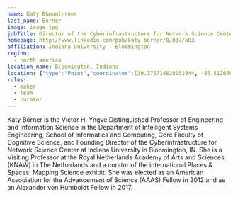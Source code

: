 ```yaml
---
name: Katy B&ouml;rner
last_name: Borner
image: image.jpg
jobTitle: Director of the Cyberinfrastructure for Network Science Center
homepage: http://www.linkedin.com/pub/katy-borner/0/837/a03
affiliation: Indiana University - Bloomington
region: 
  - north america
location_name: Bloomington, Indiana
location: {"type":"Point","coordinates":[39.175714828051944, -86.51265918770342]}
roles:
  - maker
  - team
  - curator
---
```

Katy B&ouml;rner is the Victor H. Yngve Distinguished Professor of Engineering and Information Science in the Department of Intelligent Systems Engineering, School of Informatics and Computing, Core Faculty of Cognitive Science, and Founding Director of the Cyberinfrastructure for Network Science Center at Indiana University in Bloomington, IN. She is a Visiting Professor at the Royal Netherlands Academy of Arts and Sciences (KNAW) in The Netherlands and a curator of the international Places & Spaces: Mapping Science exhibit. She was elected as an American Association for the Advancement of Science (AAAS) Fellow in 2012 and as an Alexander von Humboldt Fellow in 2017.
